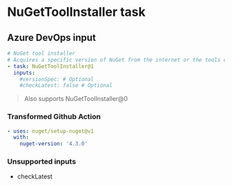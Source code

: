 # NuGetToolInstaller task

## Azure DevOps input

```yaml
# NuGet tool installer
# Acquires a specific version of NuGet from the internet or the tools cache and adds it to the PATH. Use this task to change the version of NuGet used in the NuGet tasks.
- task: NuGetToolInstaller@1
  inputs:
    #versionSpec: # Optional
    #checkLatest: false # Optional
```

> Also supports NuGetToolInstaller@0

### Transformed Github Action

```yaml
- uses: nuget/setup-nuget@v1
  with:
    nuget-version: '4.3.0'
```

### Unsupported inputs

- checkLatest
